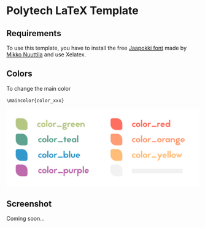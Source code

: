 # Polytech LaTeX Template

## Requirements

To use this template, you have to install the free [Jaapokki font](https://mikkonuuttila.com/jaapokki/) made by [Mikko Nuuttila](https://www.behance.net/MikkoNuuttila) and use Xelatex.

## Colors

To change the main color

```
\maincolor{color_xxx}
```

![colors](https://github.com/quentinguidee/Polytech-LaTeX-Template/blob/master/imgs/colors.png)

## Screenshot

Coming soon...

